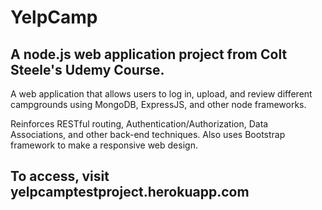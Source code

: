 # YelpCamp
<h2>A node.js web application project from Colt Steele's Udemy Course.</h2>
<p>A web application that allows users to log in, upload, and review different campgrounds using MongoDB, ExpressJS, and other node frameworks.</p> 
<p>Reinforces RESTful routing, Authentication/Authorization, Data Associations, and other back-end techniques. Also uses Bootstrap framework to make a responsive web design. </p>
<h2> To access, visit yelpcamptestproject.herokuapp.com
